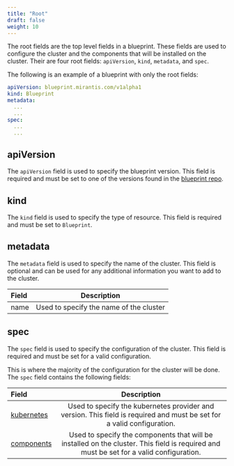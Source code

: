 ```yaml
---
title: "Root"
draft: false
weight: 10
---
```


The root fields are the top level fields in a blueprint. These fields are used to configure the cluster and the components that will be installed on the cluster. Their are four root fields:
`apiVersion`, `kind`, `metadata`, and `spec`.

The following is an example of a blueprint with only the root fields:

```yaml
apiVersion: blueprint.mirantis.com/v1alpha1
kind: Blueprint
metadata:
  ...
  ...
spec:
  ...
  ...
```

## apiVersion

The `apiVersion` field is used to specify the blueprint version. This field is required and must be set to one of the versions found in the [blueprint repo](https://github.com/MirantisContainers/blueprint).

## kind

The `kind` field is used to specify the type of resource. This field is required and must be set to `Blueprint`.

## metadata

The `metadata` field is used to specify the name of the cluster. This field is optional and can be used for any additional information you want to add to the cluster.

| Field |               Description               |
| :---- | :-------------------------------------: |
| name  | Used to specify the name of the cluster |

## spec

The `spec` field is used to specify the configuration of the cluster. This field is required and must be set for a valid configuration.

This is where the majority of the configuration for the cluster will be done. The `spec` field contains the following fields:

| Field                       |                                                               Description                                                               |
| :-------------------------- | :-------------------------------------------------------------------------------------------------------------------------------------: |
| [kubernetes](../kubernetes) |         Used to specify the kubernetes provider and version. This field is required and must be set for a valid configuration.          |
| [components](../components) | Used to specify the components that will be installed on the cluster. This field is required and must be set for a valid configuration. |
